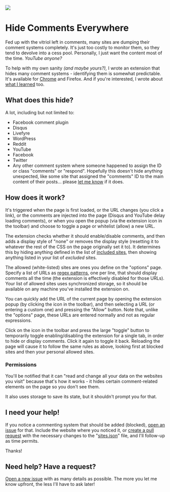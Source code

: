 ![](https://grantwinney.com/content/images/2017/10/Hide-Comments-Everywhere.jpg)

# Hide Comments Everywhere

Fed up with the vitriol left in comments, many sites are dumping their comment systems completely. It's just too costly to monitor them, so they tend to devolve into a cess pool. Personally, I just want the content most of the time. _YouTube anyone?_

To help with my own sanity _(and maybe yours?),_ I wrote an extension that hides many comment systems - identifying them is somewhat predictable. It's available for [Chrome](https://chrome.google.com/webstore/detail/hide-comments/bmhkdngdngchlneelllmdennfpmepbnc) and Firefox. And if you're interested, I wrote about [what I learned](https://grantwinney.com/a-new-chrome-extension-for-hiding-comments/) too.

## What does this hide?

A lot, including but not limited to:

* Facebook comment plugin
* Disqus
* Livefyre
* WordPress
* Reddit
* YouTube
* Facebook
* Twitter
* Any other comment system where someone happened to assign the ID or class "comments" or "respond". Hopefully this doesn't hide anything unexpected, like some site that assigned the "comments" ID to the main content of their posts... please [let me know](https://github.com/grantwinney/chrome-extension-block-comments/issues/new) if it does.

## How does it work?

It's triggered when the page is first loaded, or the URL changes (you click a link), or the comments are injected into the page (Disqus and YouTube delay loading comments), or when you open the popup (via the extension icon in the toolbar) and choose to toggle a page or whitelist (allow) a new URL.

The extension checks whether it should enable/disable comments, and then adds a display style of "none" or removes the display style (resetting it to whatever the rest of the CSS on the page originally set it to). It determines this by hiding anything defined in the list of [included sites](https://raw.githubusercontent.com/grantwinney/hide-comments-in-chrome-sites/master/sites.json), then showing anything listed in your list of *excluded* sites.

The allowed (white-listed) sites are ones you define on the "options" page. Specify a list of URLs as [regex patterns](https://developer.mozilla.org/en-US/docs/Web/JavaScript/Guide/Regular_Expressions), one per line, that should display comments all the time (the extension is effectively disabled for those URLs). Your list of allowed sites uses synchronized storage, so it should be available on any machine you've installed the extension on.

You can quickly add the URL of the current page by opening the extension popup (by clicking the icon in the toolbar), and then selecting a URL (or entering a custom one) and pressing the "Allow" button. Note that, unlike the "options" page, these URLs are entered normally and not as regular expressions.

Click on the icon in the toolbar and press the large "toggle" button to temporarily toggle enabling/disabling the extension for a single tab, in order to hide or display comments. Click it again to toggle it back. Reloading the page will cause it to follow the same rules as above, looking first at blocked sites and then your personal allowed sites.

### Permissions

You'll be notified that it can "read and change all your data on the websites you visit" because that's how it works - it hides certain comment-related elements on the page so you don't see them.

It also uses storage to save its state, but it shouldn't prompt you for that.

## I need your help!

If you notice a commenting system that should be added (blocked), [open an issue](https://github.com/grantwinney/hide-comments-in-chrome-sites/issues/new) for that. Include the website where you noticed it, or [create a pull request](https://github.com/grantwinney/hide-comments-in-chrome-sites/pulls) with the necessary changes to the "[sites.json](https://github.com/grantwinney/hide-comments-in-chrome-sites/blob/master/sites.json)" file, and I'll follow-up as time permits.

Thanks!

## Need help? Have a request?

[Open a new issue](https://github.com/grantwinney/hide-comments-in-chrome/issues/new) with as many details as possible. The more you let me know upfront, the less I'll have to ask later!
